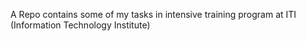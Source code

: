 A Repo contains some of my tasks in intensive training program at ITI (Information Technology Institute)

